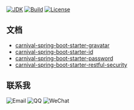 [![JDK](http://img.shields.io/badge/JDK-v8.0-yellow.svg)](http://www.oracle.com/technetwork/java/javase/downloads/index.html)
[![Build](http://img.shields.io/badge/Build-Maven_2-green.svg)](https://maven.apache.org/)
[![License](http://img.shields.io/badge/License-Apache_2-red.svg)](http://www.apache.org/licenses/LICENSE-2.0)

文档
---

* [carnival-spring-boot-starter-gravatar](https://github.com/yingzhuo/carnival/tree/master/carnival-spring-boot-starter-gravatar)
* [carnival-spring-boot-starter-id](https://github.com/yingzhuo/carnival/tree/master/carnival-spring-boot-starter-id)
* [carnival-spring-boot-starter-password](https://github.com/yingzhuo/carnival/tree/master/carnival-spring-boot-starter-password)
* [carnival-spring-boot-starter-restful-security](https://github.com/yingzhuo/carnival/tree/master/carnival-spring-boot-starter-restful-security)

联系我
----
![Email](http://img.shields.io/badge/Email-yingzhor@gmail.com-blue.svg)
![QQ](http://img.shields.io/badge/QQ-23007067-blue.svg)
![WeChat](http://img.shields.io/badge/WeChat-yingzhor-blue.svg)
